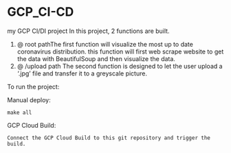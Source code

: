 # GCP_CI-CD
my GCP CI/DI project
In this project, 2 functions are built. 
1.	@ root pathThe first function will visualize the most up to date coronavirus distribution. this function will first web scrape website to get the data with BeautifulSoup and then visualize the data.
2.	@ /upload path The second function is designed to let the user upload a ‘.jpg’ file and transfer it to a greyscale picture.


To run the project:

Manual deploy:

	make all

GCP Cloud Build:

	Connect the GCP Cloud Build to this git repository and trigger the build.
